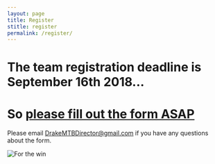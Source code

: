 ```yaml
---
layout: page
title: Register
stitle: register
permalink: /register/
---
```


# The team registration deadline is September 16th 2018...

# So **[please fill out the form ASAP](https://docs.google.com/forms/d/e/1FAIpQLScrVnIS3TWue4NoRjMUxEGnvLBh2BRGhpFtMAneboXCpvljCA/viewform)**

Please email <DrakeMTBDirector@gmail.com> if you have any questions about the form.

![For the win]({{site.baseurl}}/images/ftw.jpg)
